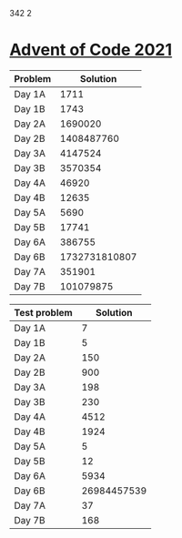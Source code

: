 342
2
# [Advent of Code 2021](https://adventofcode.com/2021)

| Problem | Solution |
|---------|----------|
|Day 1A| 1711 |
|Day 1B| 1743 |
|Day 2A| 1690020 |
|Day 2B| 1408487760 |
|Day 3A| 4147524 |
|Day 3B| 3570354 |
|Day 4A| 46920 |
|Day 4B| 12635 |
|Day 5A| 5690 |
|Day 5B| 17741 |
|Day 6A| 386755 |
|Day 6B| 1732731810807 |
|Day 7A| 351901 |
|Day 7B| 101079875 |

| Test problem | Solution |
|--------------|----------|
|Day 1A| 7 |
|Day 1B| 5 |
|Day 2A| 150 |
|Day 2B| 900 |
|Day 3A| 198 |
|Day 3B| 230 |
|Day 4A| 4512 |
|Day 4B| 1924 |
|Day 5A| 5 |
|Day 5B| 12 |
|Day 6A| 5934 |
|Day 6B| 26984457539 |
|Day 7A| 37 |
|Day 7B| 168 |
